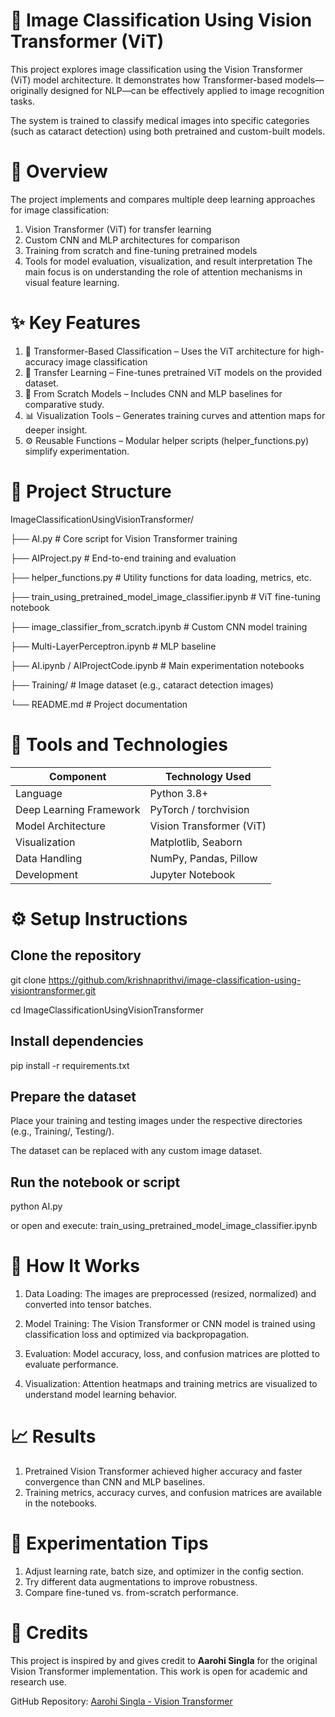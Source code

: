 # 🧠 Image Classification Using Vision Transformer (ViT)
This project explores image classification using the Vision Transformer (ViT) model architecture.
It demonstrates how Transformer-based models—originally designed for NLP—can be effectively applied to image recognition tasks.

The system is trained to classify medical images into specific categories (such as cataract detection) using both pretrained and custom-built models.


# 📘 Overview
The project implements and compares multiple deep learning approaches for image classification:
1. Vision Transformer (ViT) for transfer learning
2. Custom CNN and MLP architectures for comparison
3. Training from scratch and fine-tuning pretrained models
4. Tools for model evaluation, visualization, and result interpretation
The main focus is on understanding the role of attention mechanisms in visual feature learning.


# ✨ Key Features
1. 🧩 Transformer-Based Classification – Uses the ViT architecture for high-accuracy image classification
2. 🔁 Transfer Learning – Fine-tunes pretrained ViT models on the provided dataset.
3. 🧠 From Scratch Models – Includes CNN and MLP baselines for comparative study.
4. 📊 Visualization Tools – Generates training curves and attention maps for deeper insight.
5. ⚙️ Reusable Functions – Modular helper scripts (helper_functions.py) simplify experimentation.


# 📂 Project Structure
ImageClassificationUsingVisionTransformer/

├── AI.py                                 # Core script for Vision Transformer training

├── AIProject.py                          # End-to-end training and evaluation

├── helper_functions.py                   # Utility functions for data loading, metrics, etc.

├── train_using_pretrained_model_image_classifier.ipynb  # ViT fine-tuning notebook

├── image_classifier_from_scratch.ipynb   # Custom CNN model training

├── Multi-LayerPerceptron.ipynb           # MLP baseline

├── AI.ipynb / AIProjectCode.ipynb        # Main experimentation notebooks

├── Training/                             # Image dataset (e.g., cataract detection images)

└── README.md                             # Project documentation


# 🧰 Tools and Technologies
| **Component**           | **Technology Used**      |
| ----------------------- | ------------------------ |
| Language                | Python 3.8+              |
| Deep Learning Framework | PyTorch / torchvision    |
| Model Architecture      | Vision Transformer (ViT) |
| Visualization           | Matplotlib, Seaborn      |
| Data Handling           | NumPy, Pandas, Pillow    |
| Development             | Jupyter Notebook         |


# ⚙️ Setup Instructions
## Clone the repository
git clone https://github.com/krishnaprithvi/image-classification-using-visiontransformer.git

cd ImageClassificationUsingVisionTransformer

## Install dependencies
pip install -r requirements.txt

## Prepare the dataset
Place your training and testing images under the respective directories (e.g., Training/, Testing/).

The dataset can be replaced with any custom image dataset.

## Run the notebook or script
python AI.py

or open and execute: train_using_pretrained_model_image_classifier.ipynb


# 🚀 How It Works
1. Data Loading:
The images are preprocessed (resized, normalized) and converted into tensor batches.

2. Model Training:
The Vision Transformer or CNN model is trained using classification loss and optimized via backpropagation.

3. Evaluation:
Model accuracy, loss, and confusion matrices are plotted to evaluate performance.

4. Visualization:
Attention heatmaps and training metrics are visualized to understand model learning behavior.


# 📈 Results
1. Pretrained Vision Transformer achieved higher accuracy and faster convergence than CNN and MLP baselines.
2. Training metrics, accuracy curves, and confusion matrices are available in the notebooks.


# 🧪 Experimentation Tips
1. Adjust learning rate, batch size, and optimizer in the config section.
2. Try different data augmentations to improve robustness.
3. Compare fine-tuned vs. from-scratch performance.


# 📌 Credits
This project is inspired by and gives credit to **Aarohi Singla** for the original Vision Transformer implementation. This work is open for academic and research use.

GitHub Repository: [Aarohi Singla - Vision Transformer](https://github.com/AarohiSingla/Image-Classification-Using-Vision-transformer)